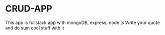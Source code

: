 # CRUD-APP
This app is fullstack app with mongoDB, express, node.js
Write your quote and do sum cool stuff with it
